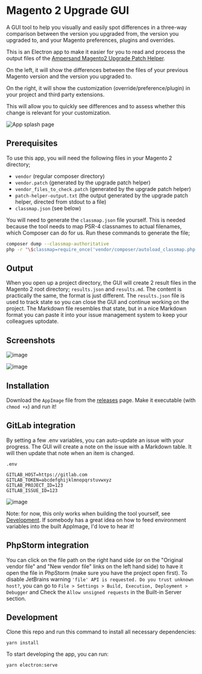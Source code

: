 # Magento 2 Upgrade GUI

A GUI tool to help you visually and easily spot differences in a three-way comparison between the version you upgraded from, the version you upgraded to, and your Magento preferences, plugins and overrides.

This is an Electron app to make it easier for you to read and process the output files of the [Ampersand Magento2 Upgrade Patch Helper](https://github.com/AmpersandHQ/ampersand-magento2-upgrade-patch-helper).

On the left, it will show the differences between the files of your previous Magento version and the version you upgraded to.

On the right, it will show the customization (override/preference/plugin) in your project and third party extensions. 

This will allow you to quickly see differences and to assess whether this change is relevant for your customization.

![App splash page](https://user-images.githubusercontent.com/431360/146059219-13fb222f-b92b-4a5b-97b5-91778c60769f.png)

## Prerequisites

To use this app, you will need the following files in your Magento 2 directory;
- `vendor` (regular composer directory)
- `vendor.patch` (generated by the upgrade patch helper)
- `vendor_files_to_check.patch` (generated by the upgrade patch helper)
- `patch-helper-output.txt` (the output generated by the upgrade patch helper, directed from stdout to a file)
- `classmap.json` (see below)

You will need to generate the `classmap.json` file yourself. This is needed because the tool needs to map PSR-4 classnames to actual filenames, which Composer can do for us. Run these commands to generate the file;

```bash
composer dump --classmap-authoritative
php -r "\$classmap=require_once('vendor/composer/autoload_classmap.php'); echo json_encode(\$classmap);" > classmap.json
```

## Output

When you open up a project directory, the GUI will create 2 result files in the Magento 2 root directory; `results.json` and `results.md`. The content is practically the same, the format is just different. The `results.json` file is used to track state so you can close the GUI and continue working on the project. The Markdown file resembles that state, but in a nice Markdown format you can paste it into your issue management system to keep your colleagues uptodate.

## Screenshots

![image](https://user-images.githubusercontent.com/431360/188888785-e4add7f7-6331-489a-acb7-83620484b8a1.png)

![image](https://user-images.githubusercontent.com/431360/188888901-280173d2-b074-46d6-a77b-7c50114662ef.png)

## Installation

Download the `AppImage` file from the [releases](https://github.com/elgentos/magento2-upgrade-gui/releases) page. Make it executable (with `chmod +x`) and run it!

## GitLab integration

By setting a few .env variables, you can auto-update an issue with your progress. The GUI will create a note on the issue with a Markdown table. It will then update that note when an item is changed.

`.env`

```
GITLAB_HOST=https://gitlab.com
GITLAB_TOKEN=abcdefghijklmnopqrstuvwxyz
GITLAB_PROJECT_ID=123
GITLAB_ISSUE_ID=123
```

![image](https://user-images.githubusercontent.com/431360/188888302-46c79be9-d499-4dcf-b71a-7359d09bdcf3.png)

Note: for now, this only works when building the tool yourself, see [Development](#development). If somebody has a great idea on how to feed environment variables into the built AppImage, I'd love to hear it!

## PhpStorm integration

You can click on the file path on the right hand side (or on the "Original vendor file" and "New vendor file" links on the left hand side) to have it open the file in PhpStorm (make sure you have the project open first). To disable JetBrains warning `'file' API is requested. Do you trust unknown host?`, you can go to `File > Settings > Build, Execution, Deployment > Debugger` and Check the `Allow unsigned requests` in the Built-in Server section.

## Development

Clone this repo and run this command to install all necessary dependencies:

```
yarn install
```

To start developing the app, you can run:

```
yarn electron:serve
```

